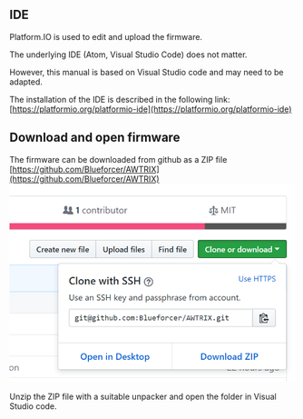 ## **IDE**

Platform.IO is used to edit and upload the firmware.

The underlying IDE (Atom, Visual Studio Code) does not matter.

However, this manual is based on Visual Studio code and may need to be adapted.

The installation of the IDE is described in the following link:
[https://platformio.org/platformio-ide](https://platformio.org/platformio-ide)

## **Download and open firmware**

The firmware can be downloaded from github as a ZIP file
[https://github.com/Blueforcer/AWTRIX](https://github.com/Blueforcer/AWTRIX)
![image alt text](assets/image_1.png)

Unzip the ZIP file with a suitable unpacker and open the folder in Visual Studio code.